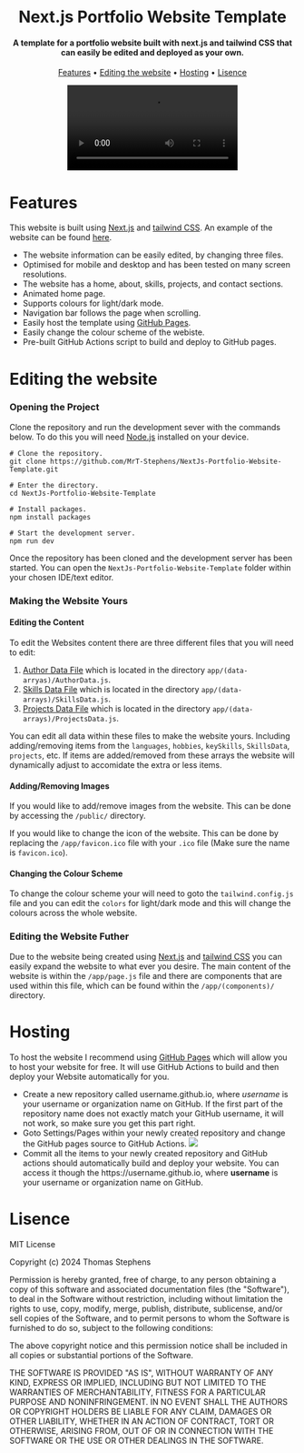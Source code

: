 

<h1 align="center">
  <br>
  Next.js Portfolio Website Template
  <br>
</h1>

<h4 align="center">A template for a portfolio website built with next.js and tailwind CSS that can easily be edited and deployed as your own.</h4>

<p align="center">
  <a href="#features">Features</a> •
  <a href="#editing-the-website">Editing the website</a> •
  <a href="#hosting">Hosting</a> •
  <a href="#lisence">Lisence</a>
</p>

<div align="center">
  <video src="https://github.com/MrT-Stephens/NextJs-Portfolio-Website-Template/assets/92452307/8eb377f6-b32f-41b8-8333-fd8c3b6fa5cd"/>
</div>

# Features

This website is built using [Next.js](https://nextjs.org/) and [tailwind CSS](https://tailwindcss.com/). An example of the website can be found [here](https://mrt-stephens.github.io).
- The website information can be easily edited, by changing three files.
- Optimised for mobile and desktop and has been tested on many screen resolutions.
- The website has a home, about, skills, projects, and contact sections.
- Animated home page.
- Supports colours for light/dark mode.
- Navigation bar follows the page when scrolling.
- Easily host the template using [GitHub Pages](https://pages.github.com/).
- Easily change the colour scheme of the webiste.
- Pre-built GitHub Actions script to build and deploy to GitHub pages.

# Editing the website

### Opening the Project
Clone the repository and run the development sever with the commands below. To do this you will need [Node.js](https://nodejs.org/) installed on your device.
```
# Clone the repository.
git clone https://github.com/MrT-Stephens/NextJs-Portfolio-Website-Template.git

# Enter the directory.
cd NextJs-Portfolio-Website-Template

# Install packages.
npm install packages

# Start the development server.
npm run dev
```
Once the repository has been cloned and the development server has been started. You can open the `NextJs-Portfolio-Website-Template` folder within your chosen IDE/text editor.

### Making the Website Yours

#### Editing the Content

To edit the Websites content there are three different files that you will need to edit:
1. [Author Data File](https://github.com/MrT-Stephens/NextJs-Portfolio-Website-Template/blob/main/app/(data-arrays)/AuthorData.js) which is located in the directory `app/(data-arryas)/AuthorData.js`.
2. [Skills Data File](https://github.com/MrT-Stephens/NextJs-Portfolio-Website-Template/blob/main/app/(data-arrays)/SkillsData.js) which is located in the directory `app/(data-arrays)/SkillsData.js`.
3. [Projects Data File](https://github.com/MrT-Stephens/NextJs-Portfolio-Website-Template/blob/main/app/(data-arrays)/ProjectsData.js) which is located in the directory `app/(data-arrays)/ProjectsData.js`. 

You can edit all data within these files to make the website yours. Including adding/removing items from the `languages`, `hobbies`, `keySkills`, `SkillsData`, `projects`, etc. If items are added/removed from these arrays the website will dynamically adjust to accomidate the extra or less items.

#### Adding/Removing Images

If you would like to add/remove images from the website. This can be done by accessing the `/public/` directory.

If you would like to change the icon of the website. This can be done by replacing the `/app/favicon.ico` file with your `.ico` file (Make sure the name is `favicon.ico`).

#### Changing the Colour Scheme

To change the colour scheme your will need to goto the `tailwind.config.js` file and you can edit the `colors` for light/dark mode and this will change the colours across the whole website.

### Editing the Website Futher

Due to the website being created using [Next.js](https://nextjs.org/) and [tailwind CSS](https://tailwindcss.com/) you can easily expand the website to what ever you desire. The main content of the website is within the `/app/page.js` file and there are components that are used within this file, which can be found within the `/app/(components)/` directory.

# Hosting

To host the website I recommend using [GitHub Pages](https://pages.github.com/) which will allow you to host your website for free. It will use GitHub Actions to build and then deploy your Website automatically for you.

<ul>
  <li>
    Create a new repository called username.github.io, where <i>username</i> is your username or organization name on GitHub. If the first part of the repository name does not exactly match your GitHub                           username, it will not work, so make sure you get this part right.
  </li>
  <li>
    Goto Settings/Pages within your newly created repository and change the GitHub pages source to GitHub Actions. 
    <img src="https://github.com/MrT-Stephens/NextJs-Portfolio-Website-Template/assets/92452307/cdadc1bc-88d6-425c-9f20-5efee9d2bf64"/>
  </li>
  <li>
    Commit all the items to your newly created repository and GitHub actions should automatically build and deploy your website. You can access it though the https://username.github.io, where <strong>username</strong> is        your username or organization name on GitHub.
  </li>
</ul>

# Lisence

MIT License

Copyright (c) 2024 Thomas Stephens

Permission is hereby granted, free of charge, to any person obtaining a copy
of this software and associated documentation files (the "Software"), to deal
in the Software without restriction, including without limitation the rights
to use, copy, modify, merge, publish, distribute, sublicense, and/or sell
copies of the Software, and to permit persons to whom the Software is
furnished to do so, subject to the following conditions:

The above copyright notice and this permission notice shall be included in all
copies or substantial portions of the Software.

THE SOFTWARE IS PROVIDED "AS IS", WITHOUT WARRANTY OF ANY KIND, EXPRESS OR
IMPLIED, INCLUDING BUT NOT LIMITED TO THE WARRANTIES OF MERCHANTABILITY,
FITNESS FOR A PARTICULAR PURPOSE AND NONINFRINGEMENT. IN NO EVENT SHALL THE
AUTHORS OR COPYRIGHT HOLDERS BE LIABLE FOR ANY CLAIM, DAMAGES OR OTHER
LIABILITY, WHETHER IN AN ACTION OF CONTRACT, TORT OR OTHERWISE, ARISING FROM,
OUT OF OR IN CONNECTION WITH THE SOFTWARE OR THE USE OR OTHER DEALINGS IN THE
SOFTWARE.
